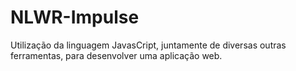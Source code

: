 # NLWR-Impulse

Utilização da linguagem JavasCript, juntamente de diversas outras ferramentas, para desenvolver uma aplicação web.
